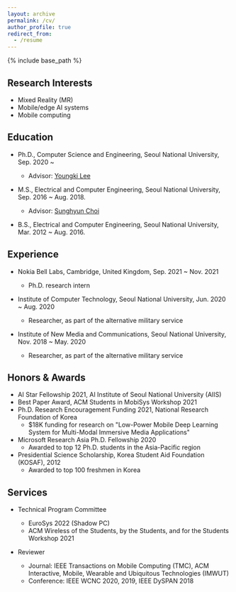 ```yaml
---
layout: archive
permalink: /cv/
author_profile: true
redirect_from:
  - /resume
---
```


{% include base_path %}

## Research Interests

* Mixed Reality (MR)
* Mobile/edge AI systems
* Mobile computing

## Education
* Ph.D., Computer Science and Engineering, Seoul National University, Sep. 2020 ~
  * Advisor: [Youngki Lee](http://youngkilee.blogspot.com/) 

* M.S., Electrical and Computer Engineering, Seoul National University, Sep. 2016 ~ Aug. 2018.
  * Advisor: [Sunghyun Choi](https://sites.google.com/view/sunghyun-chois-home) 

* B.S., Electrical and Computer Engineering, Seoul National University, Mar. 2012 ~ Aug. 2016.

## Experience
* Nokia Bell Labs, Cambridge, United Kingdom, Sep. 2021 ~ Nov. 2021
  * Ph.D. research intern

* Institute of Computer Technology, Seoul National University, Jun. 2020 ~ Aug. 2020
  * Researcher, as part of the alternative military service

* Institute of New Media and Communications, Seoul National University, Nov. 2018 ~ May. 2020
  * Researcher, as part of the alternative military service

## Honors & Awards

* AI Star Fellowship 2021, AI Institute of Seoul National University (AIIS)
* Best Paper Award, ACM Students in MobiSys Workshop 2021
* Ph.D. Research Encouragement Funding 2021, National Research Foundation of Korea
  * $18K funding for research on "Low-Power Mobile Deep Learning System for Multi-Modal Immersive Media Applications"
* Microsoft Research Asia Ph.D. Fellowship 2020
  * Awarded to top 12 Ph.D. students in the Asia-Pacific region
* Presidential Science Scholarship, Korea Student Aid Foundation (KOSAF), 2012
  * Awarded to top 100 freshmen in Korea

## Services
* Technical Program Committee
  * EuroSys 2022 (Shadow PC)
  *	ACM Wireless of the Students, by the Students, and for the Students Workshop 2021

* Reviewer
  * Journal: IEEE Transactions on Mobile Computing (TMC), ACM Interactive, Mobile, Wearable and Ubiquitous Technologies (IMWUT)
  * Conference: IEEE WCNC 2020, 2019, IEEE DySPAN 2018
